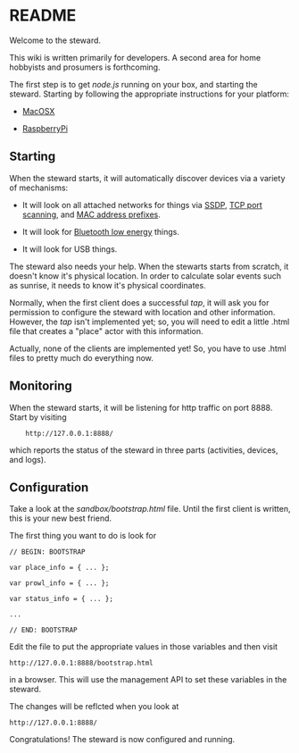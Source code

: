 # README
Welcome to the steward.

This wiki is written primarily for developers.
A second area for home hobbyists and prosumers is forthcoming.

The first step is to get _node.js_ running on your box, and starting the steward.
Starting by following the appropriate instructions for your platform:

* [MacOSX](MacOSX.md)

* [RaspberryPi](RaspberryPi.md)

## Starting

When the steward starts, it will automatically discover devices via a variety of mechanisms:

* It will look on all attached networks for things via [SSDP](http://en.wikipedia.org/wiki/Simple_Service_Discovery_Protocol),
[TCP port scanning](http://en.wikipedia.org/wiki/Port_scanning#TCP_scanning),
and [MAC address prefixes](http://en.wikipedia.org/wiki/Organizationally_Unique_Identifier).

* It will look for [Bluetooth low energy](http://en.wikipedia.org/wiki/Bluetooth_low_energy) things.

* It will look for USB things.

The steward also needs your help.
When the stewarts starts from scratch, it doesn't know it's physical location.
In order to calculate solar events such as sunrise, it needs to know it's physical coordinates.

Normally, when the first client does a successful _tap_,
it will ask you for permission to configure the steward with location and other information.
However, the _tap_ isn't implemented yet;
so, you will need to edit a little .html file that creates a "place" actor with this information.

Actually, none of the clients are implemented yet!
So, you have to use .html files to pretty much do everything now.

## Monitoring
When the steward starts, it will be listening for http traffic on port 8888.
Start by visiting

        http://127.0.0.1:8888/

which reports the status of the steward in three parts (activities, devices, and logs).


## Configuration

Take a look at the _sandbox/bootstrap.html_ file.
Until the first client is written, this is your new best friend.

The first thing you want to do is look for

    // BEGIN: BOOTSTRAP

    var place_info = { ... };

    var prowl_info = { ... };

    var status_info = { ... };

    ...

    // END: BOOTSTRAP

Edit the file to put the appropriate values in those variables and then visit

    http://127.0.0.1:8888/bootstrap.html

in a browser. This will use the management API to set these variables in the steward.

The changes will be reflcted when you look at

    http://127.0.0.1:8888/

Congratulations! The steward is now configured and running.
